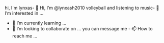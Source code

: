 hi, I'm lynxas- 👋 Hi, I’m @lynxash2010
volleyball and listening to music- 👀 I’m interested in ...
- 🌱 I’m currently learning ...
- 💞️ I’m looking to collaborate on ...
you can message me - 📫 How to reach me ...

<!---
lynxash2010/lynxash2010 is a ✨ special ✨ repository because its `README.md` (this file) appears on your GitHub profile.
You can click the Preview link to take a look at your changes.
--->
